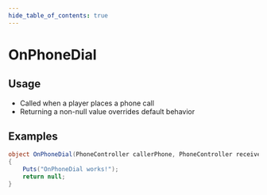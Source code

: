 ```yaml
---
hide_table_of_contents: true
---
```


# OnPhoneDial

## Usage

* Called when a player places a phone call
* Returning a non-null value overrides default behavior

## Examples

```csharp title=""
object OnPhoneDial(PhoneController callerPhone, PhoneController receiverPhone, BasePlayer player)
{
    Puts("OnPhoneDial works!");
    return null;
}
```
